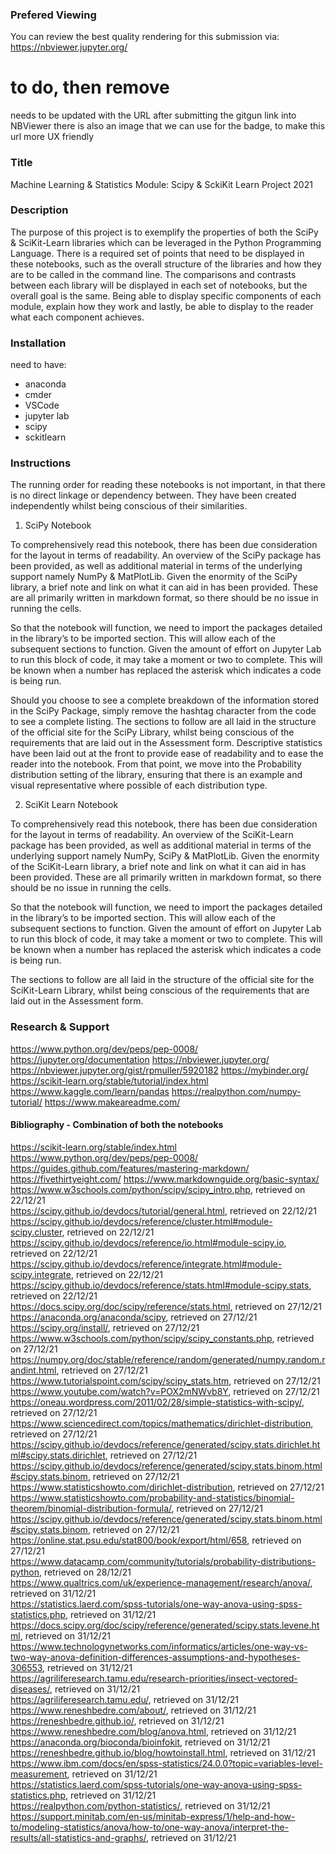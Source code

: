### Prefered Viewing

You can review the best quality rendering for this submission via:
https://nbviewer.jupyter.org/

# to do, then remove
needs to be updated with the URL after submitting the gitgun link into NBViewer
there is also an image that we can use for the badge, to make this url more UX friendly

### Title 

Machine Learning & Statistics Module: Scipy & SckiKit Learn Project 2021

### Description
The purpose of this project is to exemplify the properties of both the SciPy & SciKit-Learn libraries which can be leveraged in the Python Programming Language. 
There is a required set of points that need to be displayed in these notebooks, such as the overall structure of the libraries and how they are to be called in the command line. 
The comparisons and contrasts between each library will be displayed in each set of notebooks, but the overall goal is the same. Being able to display  specific components of each module, explain how they work and lastly, be able to display to the reader what each component achieves.

### Installation

need to have:
- anaconda
- cmder
- VSCode
- jupyter lab
- scipy
- sckitlearn

### Instructions
The running order for reading these notebooks is not important, in that there is no direct linkage or dependency between. They have been created independently whilst being conscious of their similarities.

1. SciPy Notebook

To comprehensively read this notebook, there has been due consideration for the layout in terms of readability. An overview of the SciPy package has been provided, as well as additional material in terms of the underlying support namely NumPy & MatPlotLib. Given the enormity of the SciPy library, a brief note and link on what it can aid in has been provided. These are all primarily written in markdown format, so there should be no issue in running the cells.

So that the notebook will function, we need to import the packages detailed in the library’s to be imported section. This will allow each of the subsequent sections to function. Given the amount of effort on Jupyter Lab to run this block of code, it may take a moment or two to complete. This will be known when a number has replaced the asterisk which indicates a code is being run.

Should you  choose to see a complete breakdown of the information stored in the SciPy Package, simply remove the hashtag character from the code to see a complete listing. 
The sections to follow are all laid in the structure of the official site for the SciPy Library, whilst being conscious of the requirements that are laid out in the Assessment form.
Descriptive statistics have been laid out at the front to provide ease of readability and to ease the reader into the notebook. From that point, we move into the Probability distribution setting of the library, ensuring that there is an example and visual representative where possible of each distribution type. 

2. SciKit Learn Notebook

To comprehensively read this notebook, there has been due consideration for the layout in terms of readability. An overview of the SciKit-Learn package has been provided, as well as additional material in terms of the underlying support namely NumPy, SciPy & MatPlotLib. Given the enormity of the SciKit-Learn library, a brief note and link on what it can aid in has been provided. These are all primarily written in markdown format, so there should be no issue in running the cells.

So that the notebook will function, we need to import the packages detailed in the library’s to be imported section. This will allow each of the subsequent sections to function. Given the amount of effort on Jupyter Lab to run this block of code, it may take a moment or two to complete. This will be known when a number has replaced the asterisk which indicates a code is being run.

The sections to follow are all laid in the structure of the official site for the SciKit-Learn Library, whilst being conscious of the requirements that are laid out in the Assessment form.


### Research & Support

https://www.python.org/dev/peps/pep-0008/
https://jupyter.org/documentation
https://nbviewer.jupyter.org/
https://nbviewer.jupyter.org/gist/rpmuller/5920182
https://mybinder.org/
https://scikit-learn.org/stable/tutorial/index.html
https://www.kaggle.com/learn/pandas
https://realpython.com/numpy-tutorial/
https://www.makeareadme.com/

#### Bibliography - Combination of both the notebooks

https://scikit-learn.org/stable/index.html
https://www.python.org/dev/peps/pep-0008/
https://guides.github.com/features/mastering-markdown/
https://fivethirtyeight.com/
https://www.markdownguide.org/basic-syntax/
https://www.w3schools.com/python/scipy/scipy_intro.php, retrieved on 22/12/21 <br>
https://scipy.github.io/devdocs/tutorial/general.html, retrieved on 22/12/21 <br>
https://scipy.github.io/devdocs/reference/cluster.html#module-scipy.cluster, retrieved on 22/12/21 <br>
https://scipy.github.io/devdocs/reference/io.html#module-scipy.io, retrieved on 22/12/21 <br>
https://scipy.github.io/devdocs/reference/integrate.html#module-scipy.integrate, retrieved on 22/12/21 <br>
https://scipy.github.io/devdocs/reference/stats.html#module-scipy.stats, retrieved on 22/12/21 <br>
https://docs.scipy.org/doc/scipy/reference/stats.html, retrieved on 27/12/21 <br>
https://anaconda.org/anaconda/scipy, retrieved on 27/12/21 <br>
https://scipy.org/install/, retrieved on 27/12/21 <br>
https://www.w3schools.com/python/scipy/scipy_constants.php, retrieved on 27/12/21 <br>
https://numpy.org/doc/stable/reference/random/generated/numpy.random.randint.html, retrieved on 27/12/21 <br>
https://www.tutorialspoint.com/scipy/scipy_stats.htm, retrieved on 27/12/21 <br>
https://www.youtube.com/watch?v=POX2mNWvb8Y, retrieved on 27/12/21 <br>
https://oneau.wordpress.com/2011/02/28/simple-statistics-with-scipy/, retrieved on 27/12/21 <br>
https://www.sciencedirect.com/topics/mathematics/dirichlet-distribution, retrieved on 27/12/21 <br>
https://scipy.github.io/devdocs/reference/generated/scipy.stats.dirichlet.html#scipy.stats.dirichlet, retrieved on 27/12/21 <br>
https://scipy.github.io/devdocs/reference/generated/scipy.stats.binom.html#scipy.stats.binom, retrieved on 27/12/21 <br>
https://www.statisticshowto.com/dirichlet-distribution, retrieved on 27/12/21 <br>
https://www.statisticshowto.com/probability-and-statistics/binomial-theorem/binomial-distribution-formula/, retrieved on 27/12/21 <br>
https://scipy.github.io/devdocs/reference/generated/scipy.stats.binom.html#scipy.stats.binom, retrieved on 27/12/21 <br>
https://online.stat.psu.edu/stat800/book/export/html/658, retrieved on 27/12/21 <br>
https://www.datacamp.com/community/tutorials/probability-distributions-python, retrieved on 28/12/21 <br>
https://www.qualtrics.com/uk/experience-management/research/anova/, retrieved on 31/12/21 <br>
https://statistics.laerd.com/spss-tutorials/one-way-anova-using-spss-statistics.php, retrieved on 31/12/21 <br>
https://docs.scipy.org/doc/scipy/reference/generated/scipy.stats.levene.html, retrieved on 31/12/21 <br>
https://www.technologynetworks.com/informatics/articles/one-way-vs-two-way-anova-definition-differences-assumptions-and-hypotheses-306553, retrieved on 31/12/21 <br>
https://agriliferesearch.tamu.edu/research-priorities/insect-vectored-diseases/, retrieved on 31/12/21 <br>
https://agriliferesearch.tamu.edu/, retrieved on 31/12/21 <br>
https://www.reneshbedre.com/about/, retrieved on 31/12/21 <br>
https://reneshbedre.github.io/, retrieved on 31/12/21 <br>
https://www.reneshbedre.com/blog/anova.html, retrieved on 31/12/21 <br>
https://anaconda.org/bioconda/bioinfokit, retrieved on 31/12/21 <br>
https://reneshbedre.github.io/blog/howtoinstall.html, retrieved on 31/12/21 <br>
https://www.ibm.com/docs/en/spss-statistics/24.0.0?topic=variables-level-measurement, retrieved on 31/12/21 <br>
https://statistics.laerd.com/spss-tutorials/one-way-anova-using-spss-statistics.php, retrieved on 31/12/21 <br>
https://realpython.com/python-statistics/, retrieved on 31/12/21 <br>
https://support.minitab.com/en-us/minitab-express/1/help-and-how-to/modeling-statistics/anova/how-to/one-way-anova/interpret-the-results/all-statistics-and-graphs/, retrieved on 31/12/21 <br>